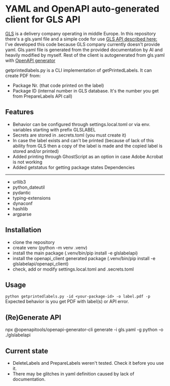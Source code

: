 YAML and OpenAPI auto-generated client for GLS API
==================================================

[GLS](https://gls-group.com) is a delivery company operating in middle Europe.
In this repository there's a gls.yaml file and a simple code for use [GLS API described here:](https://api.mygls.cz/) 
I've developed this code because GLS company currently doesn't provide yaml.
Gls.yaml file is generated from the provided documentation by AI and heavily modified by myself.
Rest of the client is autogenerated from gls.yaml with [OpenAPI generator](https://opencollective.com/openapi_generator)

getprintedlabels.py is a CLI implementation of getPrintedLabels. It can create PDF from:
* Package Nr. (that code printed on the label)
* Package ID (internal number in GLS database. It's the number you get from PrepareLabels API call)

Features
--------
* Behavior can be configured through settings.local.toml or via env. variables starting with prefix GLSLABEL
* Secrets are stored in .secrets.toml (you must create it)
* In case the label exists and can't be printed (because of lack of this ability from GLS then a copy of the label is made and the copied label is stored and/or printed)
* Added printing through GhostScript as an option in case Adobe Acrobat is not working
* Added getstatus for getting package states
Dependencies
------------

* urllib3
* python_dateutil
* pydantic
* typing-extensions
* dynaconf
* hashlib
* argparse

Installation
------------
* clone the repository
* create venv (python -m venv .venv)
* install the main package (.venv/bin/pip install -e glslabelapi)
* install the openapi_client generated package (.venv/bin/pip install -e glslabelapi/openapi_client)
* check, add or modify settings.local.toml and .secrets.toml

Usage
-----

`python getprintedlabels.py -id <your-package-id> -o label.pdf -p`
Expected behavior is you get PDF with label(s) or API error.

(Re)Generate API
----------------
npx @openapitools/openapi-generator-cli generate -i gls.yaml -g python -o ./glslabelapi                                    

Current state
-------------
* DeleteLabels and PrepareLabels weren't tested. Check it before you use it.
* There may be glitches in yaml definition caused by lack of documentation. 